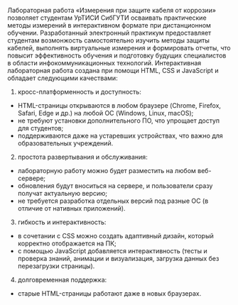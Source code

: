 Лабораторная работа «Измерения при защите кабеля от коррозии» позволяет студентам УрТИСИ СибГУТИ осваивать практические методы измерений в интерактивном формате при дистанционном обучении.
Разработанный электронный практикум предоставляет студентам возмонжость самостоятельно изучить методы защиты кабелей, выполнять виртуальные измерения и формировать отчеты, что повысит эффективность обучения и подготовку будущих специалистов в области инфокоммуникационных технологий.
Интерактивная лабораторная работа создана при помощи HTML, CSS и JavaScript и обладает следующими качествами:
1) кросс-платформенность и доступность:
- HTML-страницы открываются в любом браузере (Chrome, Firefox, Safari, Edge и др.) на любой ОС (Windows, Linux, macOS);
- не требуют установки дополнительного ПО, что упрощает доступ для студентов;
- поддерживаются даже на устаревших устройствах, что важно для образовательных учреждений.
2) простота развертывания и обслуживания:
- лабораторную работу можно будет разместить на любом веб-сервере;
- обновления будут вноситься на сервере, и пользователи сразу получат актуальную версию;
- не требуется разработка отдельных версий под разные ОС (в отличие от нативных приложений).
3) гибкость и интерактивность:
- в сочетании с CSS можно создать адаптивный дизайн, который корректно отображается на ПК;
- c помощью JavaScript добавляется интерактивность (тесты и проверка знаний, анимации и визуализация, загрузка данных без перезагрузки страницы).
4) долговременная поддержка:
- старые HTML-страницы работают даже в новых браузерах.

